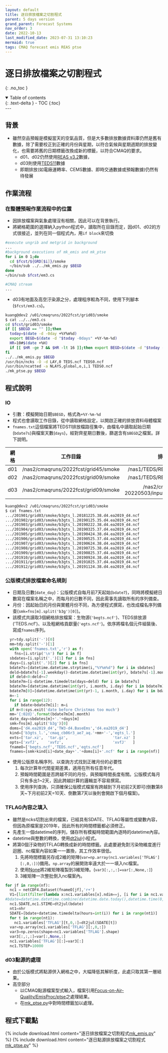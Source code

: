 ```yaml
---
layout: default
title: 逐日排放檔案之切割程式
parent: 5 days version
grand_parent: Forecast Systems
nav_order: 3
date: 2022-10-13
last_modified_date: 2023-07-31 13:10:23
mermaid: true
tags: CMAQ forecast emis REAS ptse
---
```


# 逐日排放檔案之切割程式

{: .no_toc }

<details open markdown="block">
  <summary>
    Table of contents
  </summary>
  {: .text-delta }
- TOC
{:toc}
</details>
---

## 背景

- 雖然空品預報是模擬當天的空氣品質，但是大多數排放數據資料庫仍然是舊有數據，除了需要校正到正確的月份與星期，以符合氣候與星期週期的排放變化，也需要將舊的日期標籤改換成新的標籤，以符合CMAQ的要求。
  - d01、d02仍然使用[REAS v3.2](https://sinotec2.github.io/Focus-on-Air-Quality/Global_Regional_Emission/REAS)數據，
  - d03則使用[TEDS11](https://sinotec2.github.io/Focus-on-Air-Quality/GridModels/TWNEPA_RecommCMAQ/emis_sens)數據
  - 即期排放(如電廠運轉率、CEMS數據、即時交通數據或預報數據)仍然有待發展

## 作業流程

### 在整體預報作業流程中的位置

- 因排放檔案與氣象處理沒有相關，因此可以在背景執行。
- 將網格範圍的選擇納入python程式中，讀取所在目錄而定，因d01、d02的方式很接近，並列在同一個程式內，用`if block`來切換

```bash
#execute ungrib and metgrid in background
...
#background executions of mk_emis and mk_ptse
for i in 0 1;do
  cd $fcst/${GRD[$i]}/smoke
  ~/bin/sub ../../mk_emis.py $BEGD
done
~/bin/sub $fcst/em3.cs

#CMAQ stream
...
```

- d03有地面及高空汙染源之分，處理程序較為不同，使用下列腳本(`$fcst/em3.cs`)。

```bash
kuang@dev2 /u01/cmaqruns/2022fcst/grid03/smoke
$ cat ../../em3.cs
cd $fcst/grid03/smoke
if [[ $BEGD == "" ]];then
  today=$(date -d -0day +%Y%m%d)
  export BEGD=$(date -d "$today -0days" +%Y-%m-%d)
  HR=10#$(date +%H)
  if [[ $HR -ge 7 && $HR -lt 16 ]];then export BEGD=$(date -d "$today -1days" +%Y-%m-%d);fi
fi
../../mk_emis.py $BEGD
/usr/bin/ncks -O -d LAY,0 TEDS.ncf TEDS0.ncf
/usr/bin/ncatted -a NLAYS,global,o,i,1 TEDS0.ncf
./mk_ptse.py $BEGD
```

## 程式說明

### IO

- 引數：模擬開始日期`$BEGD`，格式為`+%Y-%m-%d`
- 程式也會讀取工作目錄，從中讀取網格設定，以開啟正確的排放資料母體檔案
- `fnames.txt`這個檔案將TEDS11排放檔路徑集中，由檔名中讀取起始日期(`bdate7s`)與檔案天數(`days`)，經對齊星期日數後，篩選含有`$BEGD`之檔案。詳下說明。

網格|工作目錄|排放資料母體檔案|說明
:-:|:-:|:-:|:-:
d01|/nas2/cmaqruns/2022fcst/grid45/smoke|/nas1/TEDS/REAS3.2/origins/2015_D7.nc|
d02|/nas2/cmaqruns/2022fcst/grid09/smoke|/nas1/TEDS/REAS3.2/origins/2015_D8.nc|
d03|/nas2/cmaqruns/2022fcst/grid09/smoke|/nas2/cmaq2019/download-20220503/input/2019+mm+/grid03/smoke/|mm=01~12，檔名詳下說明

```bash
kuang@dev2 /u01/cmaqruns/2022fcst/grid03/smoke
$ cat fnames.txt
.../201901/grid03/smoke/b3gts_l.20181225.38.d4.ea2019_d4.ncf
.../201902/grid03/smoke/b3gts_l.20190125.35.d4.ea2019_d4.ncf
.../201903/grid03/smoke/b3gts_l.20190222.38.d4.ea2019_d4.ncf
.../201904/grid03/smoke/b3gts_l.20190325.37.d4.ea2019_d4.ncf
.../201905/grid03/smoke/b3gts_l.20190424.38.d4.ea2019_d4.ncf
.../201906/grid03/smoke/b3gts_l.20190525.37.d4.ea2019_d4.ncf
.../201907/grid03/smoke/b3gts_l.20190624.38.d4.ea2019_d4.ncf
.../201908/grid03/smoke/b3gts_l.20190725.38.d4.ea2019_d4.ncf
.../201909/grid03/smoke/b3gts_l.20190825.37.d4.ea2019_d4.ncf
.../201910/grid03/smoke/b3gts_l.20190924.38.d4.ea2019_d4.ncf
.../201911/grid03/smoke/b3gts_l.20191025.37.d4.ea2019_d4.ncf
.../201912/grid03/smoke/b3gts_l.20191124.38.d4.ea2019_d4.ncf
```

### 公版模式排放檔案命名規則

- 日期及日數(`date_day`)：公版模式自每月前7天起始(`bdate7`)，同時將模擬總日數寫在檔案名稱之中，而每月的日數不同，因此需事先讀取所有的序列備查。
- 月份：因起始日的月份與實體月份不同，為方便程式撰寫，也改成檔名序列備查(`smk=fns[m].split('b3g')[0]`)。
- 該模式共讀取3個網格排放檔案：生物源(`'begts.ncf'`)、TEDS排放源('TEDS.ncf')、以及粗網格貢獻量(`'egts.ncf'`)。依序將檔名個元件組裝後、寫成`fnames`序列。

```python
  yr=tdy.split('-')[0]
  mm=tdy.split('-')[1]
  with open('fnames.txt','r') as f:
    fns=[i.strip('\n') for i in f]
  sbdates=[i.split('.')[1] for i in fns]
  days=[i.split('.')[2] for i in fns]
  bdate7s=[datetime.datetime.strptime(i,"%Y%m%d") for i in sbdates]
  deld=bdate7s[-1].weekday()-datetime.datetime(int(yr), bdate7s[-1].month, bdate7s[-1].day).weekday()
  if deld<0:deld+=7
  bdate7m=[i-datetime.timedelta(days=deld) for i in bdate7s]
  bdate7m=[datetime.datetime(int(yr), i.month, i.day) for i in bdate7m]
  bdate7m[0]=[datetime.datetime(int(yr)-1, i.month, i.day) for i in bdate7m[:1]][0]
  m=-1
  for i in range(12):
    if bdate>bdate7m[i]: m=i
  if m<0:sys.exit('date before Christmas too much')
  mm='{:02d}'.format(bdate7m[m].month)
  date_day=sbdates[m]+'.'+days[m]
  smk=fns[m].split('b3g')[0]
  doms=['d4.ea2019_d4','TW3-d4.BaseEms','d4.ea2019_d4']
  kind=['b3gts_l.','cmaq_cb06r3_ae7_aq.'+mm+'-','egts_l.']
  exts=['tar.xz',  'tar.gz',                    'tar.xz' ]
  opts=['xvfJ',    'xvfz',                      'xvfJ'   ]
  fnameO=['begts.ncf','TEDS.ncf','egts.ncf']
  fnames=[smk+kind[i]+date_day+'.'+doms[i]+'.ncf' for i in range(nf)]
```

- 使用公版原名稱序列、以查詢方式找到正確月份的必要性
  1. 每次計算年代間星期差異，適用在所有任意年代。
  2. 預報時間範圍是否跨越不同的月份，與預報時間長度有關。公版模式每月只有多出1~2天，因此跨越計算的邏輯並不容易撰寫。
  3. 使用序列查詢，只須確保公版模式檔案有跨越到下月初前2天即可(倒數第8天~下月初前2天=10天、倒數第7天以後則會開啟下個月檔案)。

### TFLAG內容之填入

- 雖然是ncks切割出來的檔案，已經具有SDATE、TFLAG等屬性或變數內容，但因為原檔案是2019年，因此所有的時間標籤都必須修正。
- 先產生一個datetime的序列，儲存所有模擬時間範圍內逐時的datetime內容。
- datetime與整數的轉換，使用[dt2jul](https://sinotec2.github.io/Focus-on-Air-Quality/utilities/DateTime/dtconvertor/)小程式。
- 將第0個汙染物的TFLAG轉換成新的時間標籤。此處要避免對污染物維度進行迴圈、nc檔案內容如果一一置換，其工作效率很低。
  1. 先將時間標籤另存成2維的矩陣(`var=np.array(nc1.variables['TFLAG'][:,0,:])`)備用。`np.array`的展開效率遠大於一一填入nc檔案。
  2. 使用[None](https://sinotec2.github.io/Focus-on-Air-Quality/utilities/netCDF/MatrixRankNone/)將2維矩陣複製到3維矩陣。(`var3[:,:,:]=var[:,None,:]`)
  3. 3維矩陣一次整批倒入nc檔案內。

```python
for jf in range(nf):
  nc1 = netCDF4.Dataset(fnameO[jf],'r+')
  V1=[list(filter(lambda x:nc1.variables[x].ndim==j, [i for i in nc1.variables])) for j in [1,2,3,4]]
#bdate=datetime.datetime.combine(datetime.date.today(),datetime.time(0,0,0,0))
  nc1.SDATE,nc1.STIME=dt2jul(bdate)
  nt1=nhr
  SDATE=[bdate+datetime.timedelta(hours=int(i)) for i in range(nt1)]
  for t in range(nt1):
    nc1.variables['TFLAG'][t,0,:]=dt2jul(SDATE[t])
  var=np.array(nc1.variables['TFLAG'][:,0,:])
  var3=np.zeros(shape=nc1.variables['TFLAG'].shape)
  var3[:,:,:]=var[:,None,:]
  nc1.variables['TFLAG'][:]=var3[:]
  nc1.TSTEP=10000
```

### d03點源的處理

- 由於公版模式將點源併入網格之中，大幅降低其解析度，此處只取其第一層結果。
- 高空部分
  - 以CMAQ點源檔案型式輸入，檔案引用[Focus-on-Air-Quality/EmisProc/ptse](https://sinotec2.github.io/Focus-on-Air-Quality/EmisProc/ptse/)之處理結果。
  - 在[mk_ptse.py][mk_ptse.py]中對時間標籤加以處理。

## 程式下載點

{% include download.html content="逐日排放檔案之切割程式[mk_emis.py][mk_emis.py]" %}
{% include download.html content="逐日點源排放檔案之切割程式[mk_ptse.py][mk_ptse.py]" %}

[mk_emis.py]: <https://github.com/sinotec2/Focus-on-Air-Quality/blob/main/GridModels/ForecastSystem/mk_emis.py> "mk_emis.py"
[mk_ptse.py]: <https://github.com/sinotec2/Focus-on-Air-Quality/blob/main/GridModels/ForecastSystem/mk_ptse.py> "逐日點源排放檔案之切割程式"